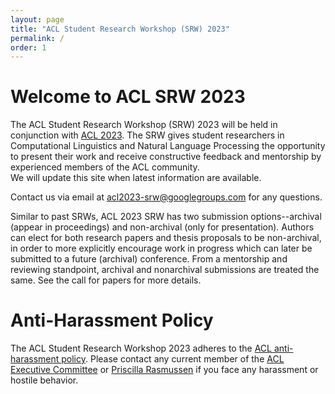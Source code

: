 ```yaml
---
layout: page
title: "ACL Student Research Workshop (SRW) 2023"
permalink: /
order: 1
---
```



<!-- button class="btn btn-success" onclick="window.location.href='/mentoring';">Submit your paper draft to our mentorshop program by Feb 1!</button -->

# Welcome to ACL SRW 2023
The ACL Student Research Workshop (SRW) 2023 will be held in conjunction with [ACL 2023](https://2023.aclweb.org/). The SRW gives student researchers in Computational Linguistics and Natural Language Processing the opportunity to present their work and receive constructive feedback and mentorship by experienced members of the ACL community. 
<br>
We will update this site when latest information are available.

Contact us via email at [acl2023-srw@googlegroups.com](mailto:acl2023-srw@googlegroups.com) for any questions.
<!-- Get connected with us on [Twitter](https://twitter.com/naacl_srw). -->

<!-- ### List of the accepted papers are available [here](/accepted) -->

<!-- # Differences from Past SRWs -->
Similar to past SRWs, ACL 2023 SRW has two submission options--archival (appear in proceedings) and non-archival (only for presentation).
Authors can elect for both research papers and thesis proposals to be non-archival, in order to more explicitly encourage work in progress which can later be submitted to a future (archival) conference.
From a mentorship and reviewing standpoint, archival and nonarchival submissions are treated the same.
See the call for papers for more details.

# Anti-Harassment Policy
The ACL Student Research Workshop 2023 adheres to the [ACL anti-harassment policy](https://www.aclweb.org/adminwiki/index.php?title=Anti-Harassment_Policy). Please contact any current member of the [ACL Executive Committee](https://www.aclweb.org/portal/about) or [Priscilla Rasmussen](mailto:acl@aclweb.org) if you face any harassment or hostile behavior.


<!-- # Sponsored By        -->
<!-- ![Computing Research Association’s Computing Community Consortium (CCC)](images/ccc_hz copy.jpg)
![National Science Foundation](images/NSF_4-Color_bitmap_Logo.png =250x)
 -->
<!-- <img src="images/ccc_hz copy.jpg" alt="Computing Research Association’s Computing Community Consortium (CCC)" width="300"/>
<img src="images/NSF_4-Color_bitmap_Logo.png" alt="National Science Foundation" width="200"/>
<img src="images/nrc_canada_logo.png" alt="National Research Council, Canada" width="250" style="padding: 0 0 0 40px"/>
<img src="images/google_logo.svg" alt="Google" width="250" style="padding: 0 0 0 40px"/> -->



